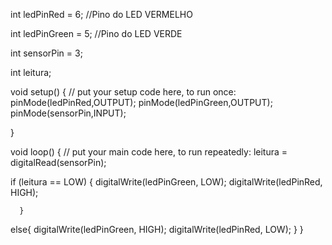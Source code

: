 
int ledPinRed = 6; //Pino do LED VERMELHO

int ledPinGreen = 5; //Pino do LED VERDE

int sensorPin = 3;

int leitura;

void setup() {
  // put your setup code here, to run once:
pinMode(ledPinRed,OUTPUT);
pinMode(ledPinGreen,OUTPUT);
pinMode(sensorPin,INPUT);

}

void loop() {
  // put your main code here, to run repeatedly:
leitura = digitalRead(sensorPin);

  if (leitura == LOW) { 
      digitalWrite(ledPinGreen, LOW);
      digitalWrite(ledPinRed, HIGH);

      }
  else{ 
      digitalWrite(ledPinGreen, HIGH);
      digitalWrite(ledPinRed, LOW);
    }
}
